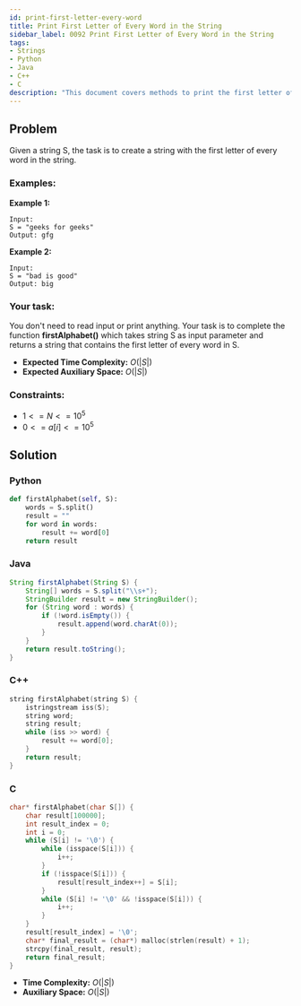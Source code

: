 ```yaml
---
id: print-first-letter-every-word
title: Print First Letter of Every Word in the String
sidebar_label: 0092 Print First Letter of Every Word in the String
tags:
- Strings
- Python
- Java
- C++
- C
description: "This document covers methods to print the first letter of every word in a given string in various programming languages."
---
```


## Problem

Given a string S, the task is to create a string with the first letter of every word in the string.

### Examples:
**Example 1:**
```
Input: 
S = "geeks for geeks"
Output: gfg
```

**Example 2:**
```
Input: 
S = "bad is good"
Output: big
```

### Your task:

You don't need to read input or print anything. Your task is to complete the function **firstAlphabet()** which takes string S as input parameter and returns a string that contains the first letter of every word in S.

- **Expected Time Complexity:** $O(|S|)$
- **Expected Auxiliary Space:** $O(|S|)$

### Constraints:

- $1<=N<=10^5$
- $0<=a[i]<=10^5$

## Solution
### Python
```python
def firstAlphabet(self, S):
	words = S.split()
    result = ""
    for word in words:
        result += word[0]
    return result
```

### Java
```java
String firstAlphabet(String S) {
    String[] words = S.split("\\s+");
    StringBuilder result = new StringBuilder();
    for (String word : words) {
        if (!word.isEmpty()) {  
            result.append(word.charAt(0));
        }
    }
    return result.toString();
}
```

### C++
```cpp
string firstAlphabet(string S) {
    istringstream iss(S);
    string word;
    string result;
    while (iss >> word) {
        result += word[0];
    }
    return result;
}
```

### C
```c
char* firstAlphabet(char S[]) {
    char result[100000];  
    int result_index = 0;
    int i = 0;
    while (S[i] != '\0') {
        while (isspace(S[i])) {
            i++;
        }
        if (!isspace(S[i])) {
            result[result_index++] = S[i];
        }
        while (S[i] != '\0' && !isspace(S[i])) {
            i++;
        }
    }
    result[result_index] = '\0';
    char* final_result = (char*) malloc(strlen(result) + 1);
    strcpy(final_result, result);
    return final_result;
}
```

- **Time Complexity:** $O(|S|)$
- **Auxiliary Space:** $O(|S|)$